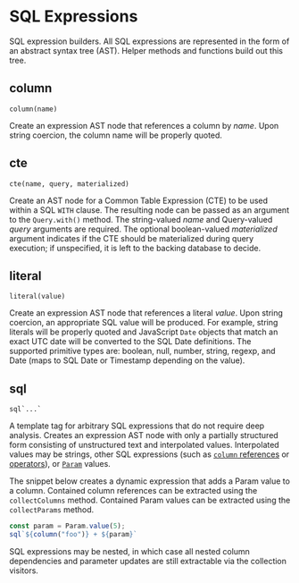 # SQL Expressions

SQL expression builders. All SQL expressions are represented in the form of an abstract syntax tree (AST). Helper methods and functions build out this tree.

## column

`column(name)`

Create an expression AST node that references a column by _name_.
Upon string coercion, the column name will be properly quoted.

## cte

`cte(name, query, materialized)`

Create an AST node for a Common Table Expression (CTE) to be used within a SQL `WITH` clause.
The resulting node can be passed as an argument to the `Query.with()` method.
The string-valued _name_ and Query-valued _query_ arguments are required.
The optional boolean-valued _materialized_ argument indicates if the CTE should be materialized during query execution; if unspecified, it is left to the backing database to decide.

## literal

`literal(value)`

Create an expression AST node that references a literal _value_.
Upon string coercion, an appropriate SQL value will be produced.
For example, string literals will be properly quoted and JavaScript `Date` objects that match an exact UTC date will be converted to the SQL Date definitions.
The supported primitive types are: boolean, null, number, string, regexp, and Date (maps to SQL Date or Timestamp depending on the value).

## sql

``sql`...` ``

A template tag for arbitrary SQL expressions that do not require deep analysis.
Creates an expression AST node with only a partially structured form consisting of unstructured text and interpolated values.
Interpolated values may be strings, other SQL expressions (such as [`column` references](#column) or [operators](./operators)), or [`Param`](../core/param) values.

The snippet below creates a dynamic expression that adds a Param value to a column.
Contained column references can be extracted using the `collectColumns` method.
Contained Param values can be extracted using the `collectParams` method.

``` js
const param = Param.value(5);
sql`${column("foo")} + ${param}`
```

SQL expressions may be nested, in which case all nested column dependencies and parameter updates are still extractable via the collection visitors.
